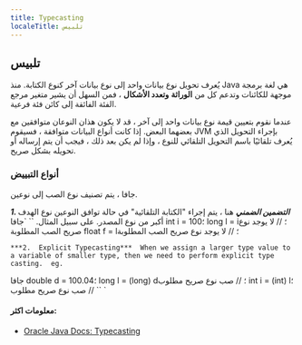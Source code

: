 ```yaml
---
title: Typecasting
localeTitle: تلبيس
---
```

## تلبيس

يُعرف تحويل نوع بيانات واحد إلى نوع بيانات آخر كنوع الكتابة. منذ Java هي لغة برمجة موجهة للكائنات وتدعم كل من **الوراثة** **وتعدد الأشكال** ، فمن السهل أن يشير متغير مرجع الفئة الفائقة إلى كائن فئة فرعية.

عندما نقوم بتعيين قيمة نوع بيانات واحد إلى آخر ، قد لا يكون هذان النوعان متوافقين مع بعضهما البعض. إذا كانت أنواع البيانات متوافقة ، فسيقوم JVM بإجراء التحويل الذي يُعرف تلقائيًا باسم التحويل التلقائي للنوع ، وإذا لم يكن بعد ذلك ، فيجب أن يتم إرساله أو تحويله بشكل صريح.

### أنواع التبييض

جافا ، يتم تصنيف نوع الصب إلى نوعين.

**_1\. التضمين الضمني_** هنا ، يتم إجراء "الكتابة التلقائية" في حالة توافق النوعين نوع الهدف أكبر من نوع المصدر. على سبيل المثال. \`\` \`جافا int i = 100؛ long l = i؛ // لا يوجد نوع صريح الصب المطلوبة float f = l؛ // لا يوجد نوع صريح الصب المطلوبة

 `***2.  Explicit Typecasting*** 
 When we assign a larger type value to a variable of smaller type, then we need to perform explicit type casting. 
 eg. 
` 

جافا double d = 100.04؛ long l = (long) d؛ // صب نوع صريح مطلوب int i = (int) l؛ // صب نوع صريح مطلوب \`\` \`

#### معلومات اكثر:

*   [Oracle Java Docs: Typecasting](https://docs.oracle.com/javase/specs/jls/se7/html/jls-5.html)
